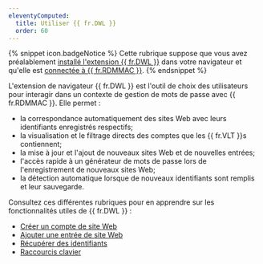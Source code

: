 ```yaml
---
eleventyComputed:
  title: Utiliser {{ fr.DWL }}
  order: 60
---
```

{% snippet icon.badgeNotice %} 
Cette rubrique suppose que vous avez préalablement [installé l'extension {{ fr.DWL }}](/fr/rdm/mac/dwl/installation/) dans votre navigateur et qu'elle est [connectée à {{ fr.RDMMAC }}](/fr/rdm/mac/dwl/first-login-devolutions-web-login/). 
{% endsnippet %}
 

L'extension de navigateur {{ fr.DWL }} est l'outil de choix des utilisateurs pour interagir dans un contexte de gestion de mots de passe avec {{ fr.RDMMAC }}. Elle permet :  

* la correspondance automatiquement des sites Web avec leurs identifiants enregistrés respectifs; 
* la visualisation et le filtrage directs des comptes que les {{ fr.VLT }}s contiennent; 
* la mise à jour et l'ajout de nouveaux sites Web et de nouvelles entrées; 
* l'accès rapide à un générateur de mots de passe lors de l'enregistrement de nouveaux sites Web; 
* la détection automatique lorsque de nouveaux identifiants sont remplis et leur sauvegarde. 

Consultez ces différentes rubriques pour en apprendre sur les fonctionnalités utiles de {{ fr.DWL }} :  

* [Créer un compte de site Web](/fr/rdm/mac/dwl/using-devolutions-web-login/create-account-website/) 
* [Ajouter une entrée de site Web](/fr/rdm/mac/dwl/using-devolutions-web-login/create-account-website/) 
* [Récupérer des identifiants](/fr/rdm/mac/dwl/using-devolutions-web-login/retrieve-credentials/) 
* [Raccourcis clavier](/fr/rdm/mac/dwl/settings/keyboard-shortcuts/) 
